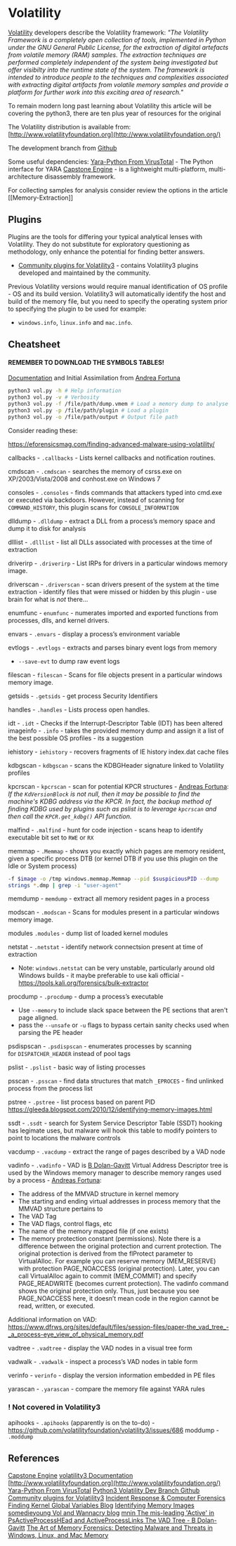 # Volatility

[Volatility](https://github.com/volatilityfoundation/volatility) developers describe the Volatility framework: *"The Volatility Framework is a completely open collection of tools, implemented in Python under the GNU General Public License, for the extraction of digital artefacts from volatile memory (RAM) samples. The extraction techniques are performed completely independent of the system being investigated but offer visibilty into the runtime state of the system. The framework is intended to introduce people to the techniques and complexities associated with extracting digital artifacts from volatile memory samples and provide a platform for further work into this exciting area of research."*

To remain modern long past learning about Volatility this article will be covering the python3, there are ten plus year of resources for the original   

The Volatility distribution is available from: [http://www.volatilityfoundation.org](http://www.volatilityfoundation.org/)

The development branch from [Github](https://github.com/volatilityfoundation/volatility3)

Some useful dependencies:
[Yara-Python From VirusTotal](https://github.com/VirusTotal/yara-python) - The Python interface for YARA
[Capstone Engine](https://www.capstone-engine.org/download.html) - is a lightweight multi-platform, multi-architecture disassembly framework.

For collecting samples for analysis consider review the options in the article [[Memory-Extraction]]

## Plugins

Plugins are the tools for differing your typical analytical lenses with Volatility. They do not substitute for exploratory questioning as methodology, only enhance the potential for finding better answers. 

- [Community plugins for Volatility3](https://github.com/volatilityfoundation/community3) - contains Volatility3 plugins developed and maintained by the community.

Previous Volatility versions would require manual identification of OS profile - OS and its build version. Volatility3 will automatically identify the host and build of the memory file, but you need to specify the operating system prior to specifying the plugin to be used for example:
- `windows.info`, `linux.info` and `mac.info`.

## Cheatsheet

#### REMEMBER TO DOWNLOAD THE SYMBOLS TABLES!

[Documentation](https://volatility3.readthedocs.io/en/latest/volatility3.plugins.html) and Initial Assimilation from [Andrea Fortuna](https://github.com/andreafortuna)

```bash
python3 vol.py -h # Help information
python3 vol.py -v # Verbosity
python3 vol.py -f /file/path/dump.vmem # Load a memory dump to analyse 
python3 vol.py -p /file/path/plugin # Load a plugin 
python3 vol.py -o /file/path/output # Output file path 
```

Consider reading these:

https://eforensicsmag.com/finding-advanced-malware-using-volatility/


callbacks - `.callbacks` - Lists kernel callbacks and notification routines.

cmdscan - `.cmdscan` - searches the memory of csrss.exe on XP/2003/Vista/2008 and conhost.exe on Windows 7

consoles - `.consoles` - finds commands that attackers typed into cmd.exe or executed via backdoors. However, instead of scanning for `COMMAND_HISTORY`, this plugin scans for `CONSOLE_INFORMATION`

dlldump - `.dlldump` - extract a DLL from a process’s memory space and dump it to disk for analysis

dlllist - `.dlllist` - list all DLLs associated with processes at the time of extraction

driverirp - `.driverirp`  - List IRPs for drivers in a particular windows memory image.

driverscan - `.driverscan` - scan drivers present of the system at the time extraction - identify files that were missed or hidden by this plugin - use brain for what is *not* there... 

enumfunc - `enumfunc` - numerates imported and exported functions from processes, dlls, and kernel drivers.

envars - `.envars` - display a process’s environment variable

evtlogs - `.evtlogs` - extracts and parses binary event logs from memory
- `--save-evt` to dump raw event logs

filescan - `filescan` - Scans for file objects present in a particular windows memory image.

getsids - `.getsids` - get process Security Identifiers

handles - `.handles` - Lists process open handles.

idt - `.idt` - Checks if the Interrupt-Descriptor Table (IDT) has been altered  
imageinfo - `.info` - takes the provided memory dump and assign it a list of the best possible OS profiles - its a suggestion

iehistory - `iehistory` - recovers fragments of IE history index.dat cache files

kdbgscan - `kdbgscan` - scans the KDBGHeader signature linked to Volatility profiles

kpcrscan - `kpcrscan` - scan for potential KPCR structures - [Andreas Fortuna](https://andreafortuna.org/2017/06/25/volatility-my-own-cheatsheet-part-1-image-identification/): *If the `KdVersionBlock` is not null, then it may be possible to find the machine's KDBG address via the KPCR. In fact, the backup method of finding KDBG used by plugins such as pslist is to leverage `kpcrscan` and then call the `KPCR.get_kdbg()` API function.*

malfind - `.malfind` -  hunt for code injection - scans heap to identify executable bit set to `RWE` or `RX` 

memmap - `.Memmap` - shows you exactly which pages are memory resident, given a specific process DTB (or kernel DTB if you use this plugin on the Idle or System process)
```bash
-f $image -o /tmp windows.memmap.Memmap --pid $suspiciousPID --dump 
strings *.dmp | grep -i "user-agent"
```

memdump - `memdump` -  extract all memory resident pages in a process

modscan - `.modscan` - Scans for modules present in a particular windows memory image.

modules `.modules` - dump list of loaded kernel modules

netstat  - `.netstat` -  identify network connectsion present at time of extraction
- Note: `windows.netstat` can be very unstable, particularly around old Windows builds - it maybe preferable to use kali official - https://tools.kali.org/forensics/bulk-extractor

procdump - `.procdump` - dump a process’s executable
- Use `--memory` to include slack space between the PE sections that aren't page aligned.
- pass the `--unsafe` or `-u` flags to bypass certain sanity checks used when parsing the PE header

psdispscan - `.psdispscan` - enumerates processes by scanning for `DISPATCHER_HEADER` instead of pool tags

pslist - `.pslist` - basic way of listing processes

psscan - `.psscan` - find data structures that match `_EPROCES` - find unlinked process from the process list 

pstree - `.pstree` - list process based on parent PID 
https://gleeda.blogspot.com/2010/12/identifying-memory-images.html

ssdt - `.ssdt` - search for System Service Descriptor Table (SSDT) hooking has legimate uses, but malware will hook this table to modify pointers to point to locations the malware controls 

vacdump - `.vacdump` - extract the range of pages described by a VAD node

vadinfo - `.vadinfo` - VAD is [B Dolan-Gavitt](https://www.sciencedirect.com/science/article/pii/S1742287607000503) Virtual Address Descriptor tree is used by the Windows memory manager to describe memory ranges used by a process - [Andreas Fortuna](https://andreafortuna.org/2017/07/10/volatility-my-own-cheatsheet-part-3-process-memory/):
-   The address of the MMVAD structure in kernel memory
-   The starting and ending virtual addresses in process memory that the MMVAD structure pertains to
-   The VAD Tag
-   The VAD flags, control flags, etc
-   The name of the memory mapped file (if one exists)
-   The memory protection constant (permissions). Note there is a difference between the original protection and current protection. The original protection is derived from the flProtect parameter to VirtualAlloc. For example you can reserve memory (MEM_RESERVE) with protection PAGE_NOACCESS (original protection). Later, you can call VirtualAlloc again to commit (MEM_COMMIT) and specify PAGE_READWRITE (becomes current protection). The vadinfo command shows the original protection only. Thus, just because you see PAGE_NOACCESS here, it doesn’t mean code in the region cannot be read, written, or executed.

Additional information on VAD: https://www.dfrws.org/sites/default/files/session-files/paper-the_vad_tree_-_a_process-eye_view_of_physical_memory.pdf

vadtree - `.vadtree` - display the VAD nodes in a visual tree form

vadwalk - `.vadwalk` - inspect a process’s VAD nodes in table form

verinfo - `verinfo` - display the version information embedded in PE files

yarascan - `.yarascan` - compare the memory file against YARA rules


### ! Not covered in Volatility3

apihooks - `.apihooks` (apparently is on the to-do) - https://github.com/volatilityfoundation/volatility3/issues/686
moddump - `.moddump`

## References

[Capstone Engine](https://www.capstone-engine.org/download.html)
[volatility3 Documentation](https://volatility3.readthedocs.io/en/latest/volatility3.plugins.html)
[http://www.volatilityfoundation.org](http://www.volatilityfoundation.org/)
[Yara-Python From VirusTotal](https://github.com/VirusTotal/yara-python) 
[Python3 Volatility Dev Branch Github](https://github.com/volatilityfoundation/volatility3)
[Community plugins for Volatility3](https://github.com/volatilityfoundation/community3)
[Incident Response & Computer Forensics](https://www.oreilly.com/library/view/incident-response/9780071798686/index.html)
[Finding Kernel Global Variables Blog](https://moyix.blogspot.com/2008/04/finding-kernel-global-variables-in.html)
[Identifying Memory Images](https://gleeda.blogspot.com/2010/12/identifying-memory-images.html)
[somedieyoung Vol and Wannacry blog](https://medium.com/ax1al/volatility-wannacry-5845957948b6)
[mnin The mis-leading 'Active' in PsActiveProcessHEad and ActiveProcessLinks ](https://mnin.blogspot.com/2011/03/mis-leading-active-in.html)
[The VAD Tree - B Dolan-Gavitt](https://www.sciencedirect.com/science/article/pii/S1742287607000503)
[The Art of Memory Forensics: Detecting Malware and Threats in Windows, Linux, and Mac Memory](https://www.wiley.com/en-gb/The+Art+of+Memory+Forensics:+Detecting+Malware+and+Threats+in+Windows,+Linux,+and+Mac+Memory-p-9781118825099)